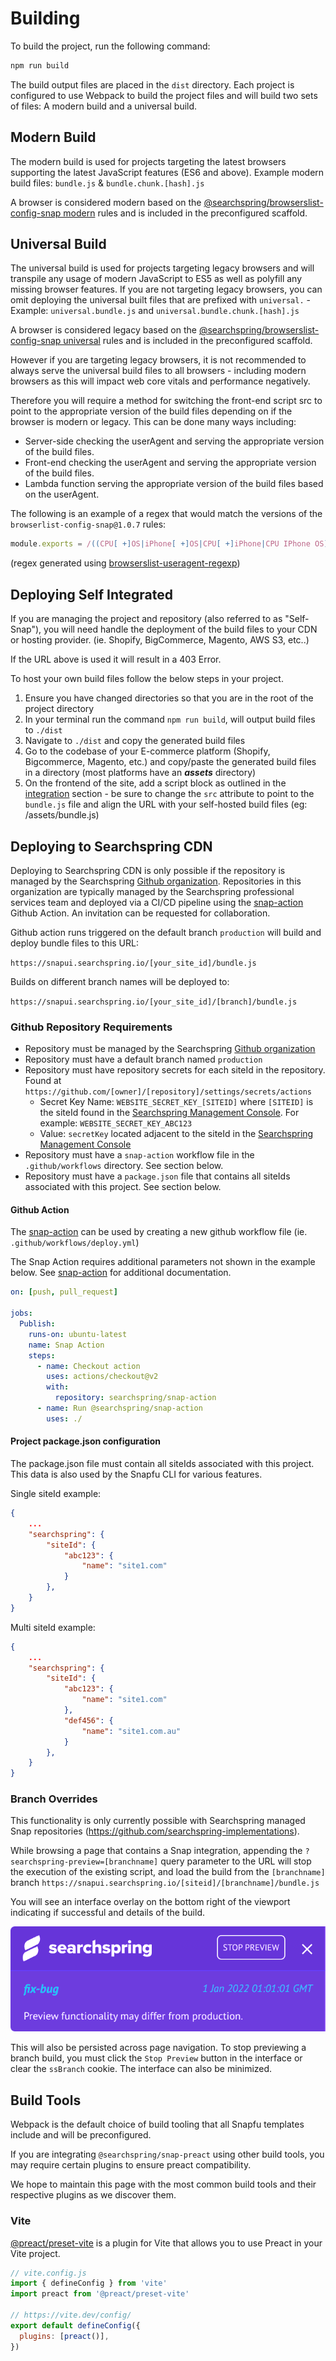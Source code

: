 # Building

To build the project, run the following command:

```sh
npm run build
```

The build output files are placed in the `dist` directory. Each project is configured to use Webpack to build the project files and will build two sets of files: A modern build and a universal build.

## Modern Build

The modern build is used for projects targeting the latest browsers supporting the latest JavaScript features (ES6 and above). Example modern build files: `bundle.js` & `bundle.chunk.[hash].js`

A browser is considered modern based on the [@searchspring/browserslist-config-snap modern](https://github.com/searchspring/browserslist-config-snap/blob/main/modern/index.js) rules and is included in the preconfigured scaffold.


## Universal Build

The universal build is used for projects targeting legacy browsers and will transpile any usage of modern JavaScript to ES5 as well as polyfill any missing browser features. If you are not targeting legacy browsers, you can omit deploying the universal built files that are prefixed with `universal.` - Example: `universal.bundle.js` and `universal.bundle.chunk.[hash].js`

A browser is considered legacy based on the [@searchspring/browserslist-config-snap universal](https://github.com/searchspring/browserslist-config-snap/blob/main/universal/index.js) rules and is included in the preconfigured scaffold.

However if you are targeting legacy browsers, it is not recommended to always serve the universal build files to all browsers - including modern browsers as this will impact web core vitals and performance negatively. 

Therefore you will require a method for switching the front-end script src to point to the appropriate version of the build files depending on if the browser is modern or legacy. This can be done many ways including:

- Server-side checking the userAgent and serving the appropriate version of the build files.
- Front-end checking the userAgent and serving the appropriate version of the build files.
- Lambda function serving the appropriate version of the build files based on the userAgent.

The following is an example of a regex that would match the versions of the `browserlist-config-snap@1.0.7` rules:

```js
module.exports = /((CPU[ +]OS|iPhone[ +]OS|CPU[ +]iPhone|CPU IPhone OS)[ +]+(14|(1[5-9]|[2-9]\d|\d{3,})|15|(1[6-9]|[2-9]\d|\d{3,}))[_.]\d+(?:[_.]\d+)?)|((?:Chrome).*OPR\/(77|(7[8-9]|[8-9]\d|\d{3,}))\.\d+\.\d+)|(Edge\/(91|(9[2-9]|\d{3,}))(?:\.\d+)?)|((Chromium|Chrome)\/(91|(9[2-9]|\d{3,}))\.\d+(?:\.\d+)?)|(Version\/(14|(1[5-9]|[2-9]\d|\d{3,})|15|(1[6-9]|[2-9]\d|\d{3,}))\.\d+(?:\.\d+)? Safari\/)|(Firefox\/(74|(7[5-9]|[8-9]\d|\d{3,}))\.\d+\.\d+)|(Firefox\/(74|(7[5-9]|[8-9]\d|\d{3,}))\.\d+(pre|[ab]\d+[a-z]*)?)/;
```
(regex generated using [browserslist-useragent-regexp](https://www.npmjs.com/package/browserslist-useragent-regexp))


## Deploying Self Integrated

If you are managing the project and repository (also referred to as "Self-Snap"), you will need handle the deployment of the build files to your CDN or hosting provider. (ie. Shopify, BigCommerce, Magento, AWS S3, etc..)

If the URL above is used it will result in a 403 Error.

To host your own build files follow the below steps in your project.

1. Ensure you have changed directories so that you are in the root of the project directory
2. In your terminal run the command `npm run build`, will output build files to `./dist` 
3. Navigate to `./dist` and copy the generated build files 
4. Go to the codebase of your E-commerce platform (Shopify, Bigcommerce, Magento, etc.) and copy/paste the generated build files in a directory (most platforms have an ***assets*** directory) 
5. On the frontend of the site, add a script block as outlined in the [integration](https://searchspring.github.io/snap/build-deploy-integration) section - be sure to change the `src` attribute to point to the `bundle.js` file and align the URL with your self-hosted build files (eg: /assets/bundle.js)

<!-- TODO: Link to playform specific install docs and update here -->


## Deploying to Searchspring CDN

Deploying to Searchspring CDN is only possible if the repository is managed by the Searchspring [Github organization](https://github.com/searchspring-implementations). Repositories in this organization are typically managed by the Searchspring professional services team and deployed via a CI/CD pipeline using the [snap-action](https://github.com/searchspring/snap-action) Github Action. An invitation can be requested for collaboration.

Github action runs triggered on the default branch `production` will build and deploy bundle files to this URL:

`https://snapui.searchspring.io/[your_site_id]/bundle.js`

Builds on different branch names will be deployed to:

`https://snapui.searchspring.io/[your_site_id]/[branch]/bundle.js`

### Github Repository Requirements

- Repository must be managed by the Searchspring [Github organization](https://github.com/searchspring-implementations)
- Repository must have a default branch named `production`
- Repository must have repository secrets for each siteId in the repository. Found at `https://github.com/[owner]/[repository]/settings/secrets/actions`
  - Secret Key Name: `WEBSITE_SECRET_KEY_[SITEID]` where `[SITEID]` is the siteId found in the [Searchspring Management Console](https://manage.searchspring.net). For example: `WEBSITE_SECRET_KEY_ABC123`
  - Value: `secretKey` located adjacent to the siteId in the [Searchspring Management Console](https://manage.searchspring.net)
- Repository must have a `snap-action` workflow file in the `.github/workflows` directory. See section below.
- Repository must have a `package.json` file that contains all siteIds associated with this project. See section below.

#### Github Action

The [snap-action](https://github.com/searchspring/snap-action/) can be used by creating a new github workflow file (ie. `.github/workflows/deploy.yml`)

The Snap Action requires additional parameters not shown in the example below. See [snap-action](https://github.com/searchspring/snap-action/) for additional documentation.

```yml
on: [push, pull_request]

jobs:
  Publish:
    runs-on: ubuntu-latest
    name: Snap Action
    steps:
      - name: Checkout action
        uses: actions/checkout@v2
        with:
          repository: searchspring/snap-action
      - name: Run @searchspring/snap-action
        uses: ./
```

#### Project package.json configuration

The package.json file must contain all siteIds associated with this project. This data is also used by the Snapfu CLI for various features.

<!-- TODO: Add Snapfu CLI docs and link here -->

Single siteId example: 

```json
{
    ...
    "searchspring": {
        "siteId": {
            "abc123": {
                "name": "site1.com"
            }
        },
    }
}
```

Multi siteId example: 

```json
{
    ...
    "searchspring": {
        "siteId": {
            "abc123": {
                "name": "site1.com"
            },
            "def456": {
                "name": "site1.com.au"
            }
        },
    }
}
```

### Branch Overrides

This functionality is only currently possible with Searchspring managed Snap repositories (https://github.com/searchspring-implementations).

While browsing a page that contains a Snap integration, appending the `?searchspring-preview=[branchname]` query parameter to the URL will stop the execution of the existing script, and load the build from the `[branchname]` branch `https://snapui.searchspring.io/[siteid]/[branchname]/bundle.js`

You will see an interface overlay on the bottom right of the viewport indicating if successful and details of the build.

<img src="https://github.com/searchspring/snap/blob/main/images/branch-override.png?raw=true" />

This will also be persisted across page navigation. To stop previewing a branch build, you must click the `Stop Preview` button in the interface or clear the `ssBranch` cookie. The interface can also be minimized. 


## Build Tools

Webpack is the default choice of build tooling that all Snapfu templates include and will be preconfigured.

If you are integrating `@searchspring/snap-preact` using other build tools, you may require certain plugins to ensure preact compatibility. 

We hope to maintain this page with the most common build tools and their respective plugins as we discover them. 


### Vite

[@preact/preset-vite](https://github.com/preactjs/presets/tree/main/packages/preset-vite) is a plugin for Vite that allows you to use Preact in your Vite project.

```js
// vite.config.js
import { defineConfig } from 'vite'
import preact from '@preact/preset-vite'

// https://vite.dev/config/
export default defineConfig({
  plugins: [preact()],
})
```